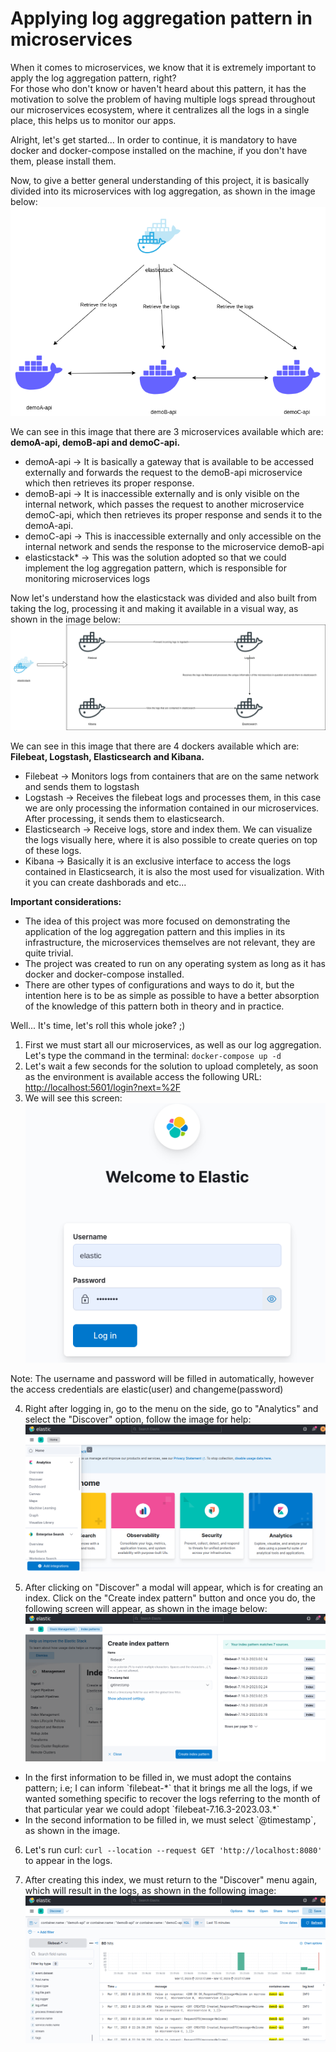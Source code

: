 # Applying log aggregation pattern in microservices

When it comes to microservices, we know that it is extremely important to apply the log aggregation pattern, right?<br />
For those who don't know or haven't heard about this pattern, it has the motivation to solve the problem of having multiple logs spread throughout our microservices ecosystem, where it centralizes all the logs in a single place, this helps us to monitor our apps.

Alright, let's get started...
In order to continue, it is mandatory to have docker and docker-compose installed on the machine, if you don't have them, please install them.

Now, to give a better general understanding of this project, it is basically divided into its microservices with log aggregation, as shown in the image below:
<br />![](images/microservices_division.png)

We can see in this image that there are 3 microservices available which are: **demoA-api, demoB-api and demoC-api.**

<ul>
    <li>demoA-api -> It is basically a gateway that is available to be accessed externally and forwards the request to the demoB-api microservice which then retrieves its proper response.</li>
    <li>demoB-api -> It is inaccessible externally and is only visible on the internal network, which passes the request to another microservice demoC-api, which then retrieves its proper response and sends it to the demoA-api.</li>
    <li>demoC-api -> This is inaccessible externally and only accessible on the internal network and sends the response to the microservice demoB-api</li>
    <li>elasticstack* -> This was the solution adopted so that we could implement the log aggregation pattern, which is responsible for monitoring microservices logs</li>
</ul>

Now let's understand how the elasticstack was divided and also built from taking the log, processing it and making it available in a visual way, as shown in the image below:
![](images/elasticstack_division.png)

We can see in this image that there are 4 dockers available which are: **Filebeat, Logstash, Elasticsearch and Kibana.**

<ul>
    <li>Filebeat -> Monitors logs from containers that are on the same network and sends them to logstash</li>
    <li>Logstash -> Receives the filebeat logs and processes them, in this case we are only processing the information contained in our microservices. After processing, it sends them to elasticsearch.</li>
    <li>Elasticsearch -> Receive logs, store and index them. We can visualize the logs visually here, where it is also possible to create queries on top of these logs.</li>
    <li>Kibana -> Basically it is an exclusive interface to access the logs contained in Elasticsearch, it is also the most used for visualization. With it you can create dashborads and etc...</li>
</ul>

**Important considerations:**
<ul>
    <li>The idea of this project was more focused on demonstrating the application of the log aggregation pattern and this implies in its infrastructure, the microservices themselves are not relevant, they are quite trivial.</li>
    <li>The project was created to run on any operating system as long as it has docker and docker-compose installed.</li>
    <li>There are other types of configurations and ways to do it, but the intention here is to be as simple as possible to have a better absorption of the knowledge of this pattern both in theory and in practice.</li>
</ul>

Well... It's time, let's roll this whole joke? ;)

1) First we must start all our microservices, as well as our log aggregation. Let's type the command in the terminal: `docker-compose up -d`
2) Let's wait a few seconds for the solution to upload completely, as soon as the environment is available access the following URL:
[http://localhost:5601/login?next=%2F]()
3) We will see this screen:
<br />![](images/login_elastic.png)

Note: The username and password will be filled in automatically, however the access credentials are elastic(user) and changeme(password)

4) Right after logging in, go to the menu on the side, go to "Analytics" and select the "Discover" option, follow the image for help:
![](images/selected_discover_create_index.png)

5) After clicking on "Discover" a modal will appear, which is for creating an index. Click on the "Create index pattern" button and once you do, the following screen will appear, as shown in the image below:
![](images/create_index_pattern.png)

<ul>
    <li>In the first information to be filled in, we must adopt the contains pattern; i.e; I can inform `filebeat-*` that it brings me all the logs, if we wanted something specific to recover the logs referring to the month of that particular year we could adopt `filebeat-7.16.3-2023.03.*` </li>
    <li>In the second information to be filled in, we must select `@timestamp`, as shown in the image.</li>
</ul>

6) Let's run curl: `curl --location --request GET 'http://localhost:8080'` to appear in the logs.

7) After creating this index, we must return to the "Discover" menu again, which will result in the logs, as shown in the following image:
![](images/detail_logs.png)
